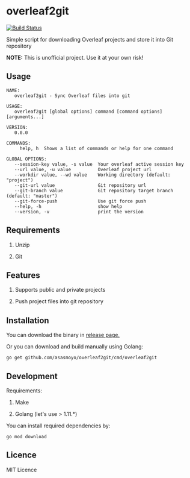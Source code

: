 # overleaf2git

[![Build Status](https://travis-ci.org/asasmoyo/overleaf2git.svg?branch=master)](https://travis-ci.org/asasmoyo/overleaf2git)

Simple script for downloading Overleaf projects and store it into Git repository

**NOTE:** This is unofficial project. Use it at your own risk!

## Usage

```
NAME:
   overleaf2git - Sync Overleaf files into git

USAGE:
   overleaf2git [global options] command [command options] [arguments...]

VERSION:
   0.0.0

COMMANDS:
     help, h  Shows a list of commands or help for one command

GLOBAL OPTIONS:
   --session-key value, -s value  Your overleaf active session key
   --url value, -u value          Overleaf project url
   --workdir value, --wd value    Working directory (default: "project")
   --git-url value                Git repository url
   --git-branch value             Git repository target branch (default: "master")
   --git-force-push               Use git force push
   --help, -h                     show help
   --version, -v                  print the version
```

## Requirements

1. Unzip

2. Git

## Features

1. Supports public and private projects

2. Push project files into git repository

## Installation

You can download the binary in [release page.](https://github.com/asasmoyo/overleaf2git/releases)

Or you can download and build manually using Golang:

```
go get github.com/asasmoyo/overleaf2git/cmd/overleaf2git
```

## Development

Requirements:

1. Make

2. Golang (let's use > 1.11.*)

You can install required dependencies by:

```
go mod download
```

## Licence

MIT Licence
